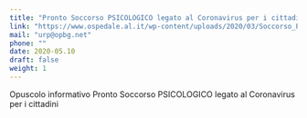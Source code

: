 ```yaml
---
title: "Pronto Soccorso PSICOLOGICO legato al Coronavirus per i cittadini"
link: "https://www.ospedale.al.it/wp-content/uploads/2020/03/Soccorso_Psicologico_CITTADINI.pdf"
mail: "urp@opbg.net"
phone: ""
date: 2020-05.10
draft: false
weight: 1
---
```


Opuscolo informativo Pronto Soccorso PSICOLOGICO legato al Coronavirus per i cittadini
